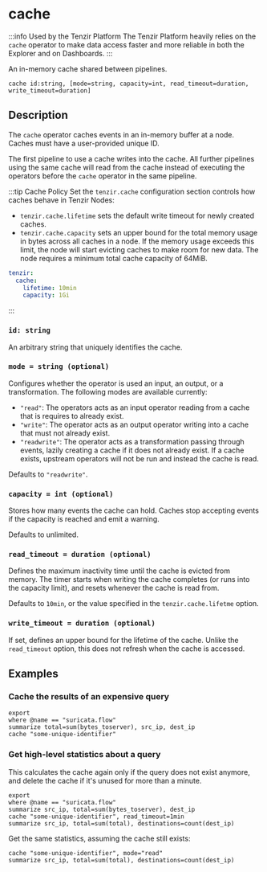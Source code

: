 # cache

:::info Used by the Tenzir Platform
The Tenzir Platform heavily relies on the `cache` operator to make data access
faster and more reliable in both the Explorer and on Dashboards.
:::

An in-memory cache shared between pipelines.

```tql
cache id:string, [mode=string, capacity=int, read_timeout=duration, write_timeout=duration]
```

## Description

The `cache` operator caches events in an in-memory buffer at a node. Caches must
have a user-provided unique ID.

The first pipeline to use a cache writes into the cache. All further pipelines
using the same cache will read from the cache instead of executing the operators
before the `cache` operator in the same pipeline.

:::tip Cache Policy
Set the `tenzir.cache` configuration section controls how caches behave in
Tenzir Nodes:
- `tenzir.cache.lifetime` sets the default write timeout for newly created
  caches.
- `tenzir.cache.capacity` sets an upper bound for the total memory usage in
  bytes across all caches in a node. If the memory usage exceeds this limit, the
  node will start evicting caches to make room for new data. The node requires a
  minimum total cache capacity of 64MiB.

```yaml
tenzir:
  cache:
    lifetime: 10min
    capacity: 1Gi
```
:::

### `id: string`

An arbitrary string that uniquely identifies the cache.

### `mode = string (optional)`

Configures whether the operator is used an input, an output, or a transformation.
The following modes are available currently:

- `"read"`: The operators acts as an input operator reading from a cache that is
  requires to already exist.
- `"write"`: The operator acts as an output operator writing into a cache that
  must not already exist.
- `"readwrite"`: The operator acts as a transformation passing through events,
  lazily creating a cache if it does not already exist. If a cache exists,
  upstream operators will not be run and instead the cache is read.

Defaults to `"readwrite"`.

### `capacity = int (optional)`

Stores how many events the cache can hold. Caches stop accepting events if the
capacity is reached and emit a warning.

Defaults to unlimited.

### `read_timeout = duration (optional)`

Defines the maximum inactivity time until the cache is evicted from memory. The
timer starts when writing the cache completes (or runs into the capacity limit),
and resets whenever the cache is read from.

Defaults to `10min`, or the value specified in the `tenzir.cache.lifetme`
option.

### `write_timeout = duration (optional)`

If set, defines an upper bound for the lifetime of the cache. Unlike the
`read_timeout` option, this does not refresh when the cache is accessed.

## Examples

### Cache the results of an expensive query

```tql
export
where @name == "suricata.flow"
summarize total=sum(bytes_toserver), src_ip, dest_ip
cache "some-unique-identifier"
```

### Get high-level statistics about a query

This calculates the cache again only if the query does not exist anymore, and
delete the cache if it's unused for more than a minute.

```tql
export
where @name == "suricata.flow"
summarize src_ip, total=sum(bytes_toserver), dest_ip
cache "some-unique-identifier", read_timeout=1min
summarize src_ip, total=sum(total), destinations=count(dest_ip)
```

Get the same statistics, assuming the cache still exists:

```tql
cache "some-unique-identifier", mode="read"
summarize src_ip, total=sum(total), destinations=count(dest_ip)
```
